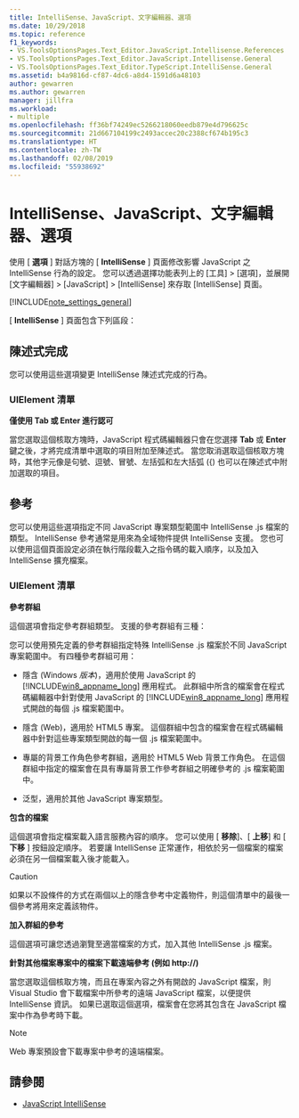 ```yaml
---
title: IntelliSense、JavaScript、文字編輯器、選項
ms.date: 10/29/2018
ms.topic: reference
f1_keywords:
- VS.ToolsOptionsPages.Text_Editor.JavaScript.Intellisense.References
- VS.ToolsOptionsPages.Text_Editor.JavaScript.Intellisense.General
- VS.ToolsOptionsPages.Text_Editor.TypeScript.IntelliSense.General
ms.assetid: b4a9816d-cf87-4dc6-a8d4-1591d6a48103
author: gewarren
ms.author: gewarren
manager: jillfra
ms.workload:
- multiple
ms.openlocfilehash: ff36bf74249ec5266218060eedb879e4d796625c
ms.sourcegitcommit: 21d667104199c2493accec20c2388cf674b195c3
ms.translationtype: HT
ms.contentlocale: zh-TW
ms.lasthandoff: 02/08/2019
ms.locfileid: "55938692"
---
```

# <a name="options-text-editor-javascript-intellisense"></a>IntelliSense、JavaScript、文字編輯器、選項
使用 [ **選項** ] 對話方塊的 [ **IntelliSense** ] 頁面修改影響 JavaScript 之 IntelliSense 行為的設定。 您可以透過選擇功能表列上的 [工具] > [選項]，並展開 [文字編輯器] > [JavaScript] > [IntelliSense] 來存取 [IntelliSense] 頁面。

[!INCLUDE[note_settings_general](../../data-tools/includes/note_settings_general_md.md)]

[ **IntelliSense** ] 頁面包含下列區段：

## <a name="statement-completion"></a>陳述式完成
 您可以使用這些選項變更 IntelliSense 陳述式完成的行為。

### <a name="uielement-list"></a>UIElement 清單
 **僅使用 Tab 或 Enter 進行認可**

 當您選取這個核取方塊時，JavaScript 程式碼編輯器只會在您選擇 **Tab** 或 **Enter** 鍵之後，才將完成清單中選取的項目附加至陳述式。 當您取消選取這個核取方塊時，其他字元像是句號、逗號、冒號、左括弧和左大括弧 ({) 也可以在陳述式中附加選取的項目。

## <a name="references"></a>參考
 您可以使用這些選項指定不同 JavaScript 專案類型範圍中 IntelliSense .js 檔案的類型。 IntelliSense 參考通常是用來為全域物件提供 IntelliSense 支援。 您也可以使用這個頁面設定必須在執行階段載入之指令碼的載入順序，以及加入 IntelliSense 擴充檔案。

### <a name="uielement-list"></a>UIElement 清單
 **參考群組**

 這個選項會指定參考群組類型。 支援的參考群組有三種：

 您可以使用預先定義的參考群組指定特殊 IntelliSense .js 檔案於不同 JavaScript 專案範圍中。 有四種參考群組可用：

- 隱含 (Windows *版本*)，適用於使用 JavaScript 的 [!INCLUDE[win8_appname_long](../../debugger/includes/win8_appname_long_md.md)] 應用程式。 此群組中所含的檔案會在程式碼編輯器中針對使用 JavaScript 的 [!INCLUDE[win8_appname_long](../../debugger/includes/win8_appname_long_md.md)] 應用程式開啟的每個 .js 檔案範圍中。

- 隱含 (Web)，適用於 HTML5 專案。 這個群組中包含的檔案會在程式碼編輯器中針對這些專案類型開啟的每一個 .js 檔案範圍中。

- 專屬的背景工作角色參考群組，適用於 HTML5 Web 背景工作角色。 在這個群組中指定的檔案會在具有專屬背景工作參考群組之明確參考的 .js 檔案範圍中。

- 泛型，適用於其他 JavaScript 專案類型。

**包含的檔案**

這個選項會指定檔案載入語言服務內容的順序。 您可以使用 [ **移除**]、[ **上移**] 和 [ **下移** ] 按鈕設定順序。 若要讓 IntelliSense 正常運作，相依於另一個檔案的檔案必須在另一個檔案載入後才能載入。

> [!CAUTION]
> 如果以不設條件的方式在兩個以上的隱含參考中定義物件，則這個清單中的最後一個參考將用來定義該物件。


**加入群組的參考**

這個選項可讓您透過瀏覽至適當檔案的方式，加入其他 IntelliSense .js 檔案。

**針對其他檔案專案中的檔案下載遠端參考 (例如 http://)**

當您選取這個核取方塊，而且在專案內容之外有開啟的 JavaScript 檔案，則 Visual Studio 會下載檔案中所參考的遠端 JavaScript 檔案，以便提供 IntelliSense 資訊。 如果已選取這個選項，檔案會在您將其包含在 JavaScript 檔案中作為參考時下載。

> [!NOTE]
> Web 專案預設會下載專案中參考的遠端檔案。



## <a name="see-also"></a>請參閱

- [JavaScript IntelliSense](../../ide/javascript-intellisense.md)